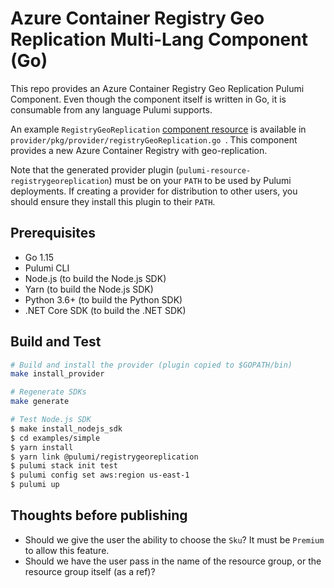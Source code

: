 # Azure Container Registry Geo Replication Multi-Lang Component (Go)

This repo provides an Azure Container Registry Geo Replication Pulumi Component.
Even though the component itself is written in Go, it is consumable from any
language Pulumi supports.

An example `RegistryGeoReplication` [component
resource](https://www.pulumi.com/docs/intro/concepts/resources/#components) is
available in `provider/pkg/provider/registryGeoReplication.go `. This component
provides a new Azure Container Registry with geo-replication.

Note that the generated provider plugin (`pulumi-resource-registrygeoreplication`) must be on your `PATH` to be used by Pulumi deployments. If creating a provider for distribution to other users, you should ensure they install this plugin to their `PATH`.

## Prerequisites

- Go 1.15
- Pulumi CLI
- Node.js (to build the Node.js SDK)
- Yarn (to build the Node.js SDK)
- Python 3.6+ (to build the Python SDK)
- .NET Core SDK (to build the .NET SDK)

## Build and Test

```bash
# Build and install the provider (plugin copied to $GOPATH/bin)
make install_provider

# Regenerate SDKs
make generate

# Test Node.js SDK
$ make install_nodejs_sdk
$ cd examples/simple
$ yarn install
$ yarn link @pulumi/registrygeoreplication
$ pulumi stack init test
$ pulumi config set aws:region us-east-1
$ pulumi up
```


## Thoughts before publishing

- Should we give the user the ability to choose the `Sku`? It must be `Premium`
  to allow this feature.
- Should we have the user pass in the name of the resource group, or the resource group itself (as a ref)?
